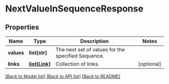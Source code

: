 # NextValueInSequenceResponse


## Properties
Name | Type | Description | Notes
------------ | ------------- | ------------- | -------------
**values** | **list[str]** | The next set of values for the specified Sequence. | 
**links** | [**list[Link]**](Link.md) | Collection of links. | [optional] 

[[Back to Model list]](../README.md#documentation-for-models) [[Back to API list]](../README.md#documentation-for-api-endpoints) [[Back to README]](../README.md)


